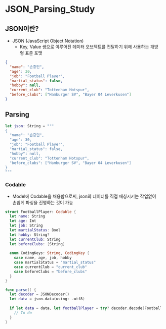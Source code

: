 # JSON_Parsing_Study

## JSON이란?
- JSON (JavaScript Object Notation)
  - Key, Value 쌍으로 이루어진 데이터 오브젝트를 전달하기 위해 사용하는 개방형 표준 포맷
```json
{
  "name": "손흥민",
  "age": 30,
  "job": "Football Player",
  "martial_status": false,
  "hobby": null,
  "current_club": "Tottenham Hotspur",
  "before_clubs": ["Hamburger SV", "Bayer 04 Leverkusen"]
}
```

## Parsing
```swift
let json: String = """
{
  "name": "손흥민",
  "age": 30,
  "job": "Football Player",
  "martial_status": false,
  "hobby": null,
  "current_club": "Tottenham Hotspur",
  "before_clubs": ["Hamburger SV", "Bayer 04 Leverkusen"]
}
"""
```

### Codable
- Model에 Codable을 채용함으로써, json의 데이터를 직접 매칭시키는 작업없이 손쉽게 파싱을 진행하는 것이 가능

```swift
struct FootballPlayer: Codable {
  let name: String
  let age: Int
  let job: String
  let martialStatus: Bool
  let hobby: String?
  let currentClub: String
  let beforeClubs: [String]
  
  enum CodingKeys: String, CodingKey {
    case name, age, job, hobby
    case martialStatus = "martial_status"
    case currentClub = "current_club"
    case beforeClubs = "before_clubs"
  }
}

func parse() {
  let decoder = JSONDecoder()
  let data = json.data(using: .utf8)
  
  if let data = data, let footballPlayer = try? decoder.decode(FootballPlayer.self, data: data) {
    // To do
  }
}
```
